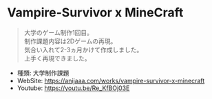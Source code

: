 # Vampire-Survivor x MineCraft
> 大学のゲーム制作1回目。<br>
> 制作課題内容は2Dゲームの再現。<br>
> 気合い入れて2-3ヵ月かけて作成しました。<br>
> 上手く再現できました。

- 種類: 大学制作課題
- WebSite: https://anijaaa.com/works/vampire-survivor-x-minecraft
- Youtube: https://youtu.be/Re_KfBOj03E
